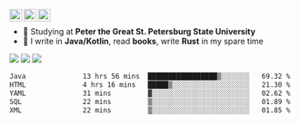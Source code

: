 [<img align="left" alt="Igr1x | Gmail" width="22px" src="https://cdn.simpleicons.org/gmail/black/white" />](mailto:iv05012003@gmail.com)
[<img align="left" alt="Igr1x | LinkedIn" width="22px" src="https://cdn.simpleicons.org/linkedin/black/white" />](https://www.linkedin.com/in/igor-varnavskii-9a380432a/)
[<img align="left" alt="Igr1x | Telegram" width="22px" src="https://cdn.simpleicons.org/telegram/black/white" />](https://t.me/Igr1x)
<br/>

- 📒 Studying at **Peter the Great St. Petersburg State University**
- 👾 I write in **Java/Kotlin**, read **books**, write **Rust** in my spare time

![](http://github-profile-summary-cards.vercel.app/api/cards/most-commit-language?username=Igr1x&theme=github) ![](http://github-profile-summary-cards.vercel.app/api/cards/stats?username=Igr1x&theme=github)
![](http://github-profile-summary-cards.vercel.app/api/cards/profile-details?username=Igr1x&theme=github)

 <!--START_SECTION:waka-->

```txt
Java              13 hrs 56 mins  █████████████████▒░░░░░░░   69.32 %
HTML              4 hrs 16 mins   █████▒░░░░░░░░░░░░░░░░░░░   21.30 %
YAML              31 mins         ▓░░░░░░░░░░░░░░░░░░░░░░░░   02.62 %
SQL               22 mins         ▒░░░░░░░░░░░░░░░░░░░░░░░░   01.89 %
XML               22 mins         ▒░░░░░░░░░░░░░░░░░░░░░░░░   01.85 %
```

<!--END_SECTION:waka-->

